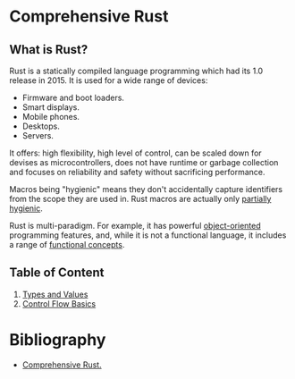 # Comprehensive Rust

## What is Rust?
Rust is a statically compiled language programming which had its 1.0 release in 2015. It is used for a wide range of devices:
- Firmware and boot loaders.
- Smart displays.
- Mobile phones.
- Desktops.
- Servers.

It offers: high flexibility, high level of control, can be scaled down for devises as microcontrollers, does not have runtime or garbage collection and focuses on reliability and safety without sacrificing performance.

Macros being "hygienic" means they don't accidentally capture identifiers from the scope they are used in. Rust macros are actually only [partially hygienic](https://lukaswirth.dev/tlborm/decl-macros/minutiae/hygiene.html).

Rust is multi-paradigm. For example, it has powerful [object-oriented](https://doc.rust-lang.org/book/ch18-00-oop.html) programming features, and, while it is not a functional language, it includes a range of [functional concepts](https://doc.rust-lang.org/book/ch13-00-functional-features.html).

## Table of Content
1. [Types and Values](./fibonacci/README.md)
2. [Control Flow Basics](./collatz_sequence/README.md)


# Bibliography
- [Comprehensive Rust.](https://google.github.io/comprehensive-rust/control-flow-basics.html)